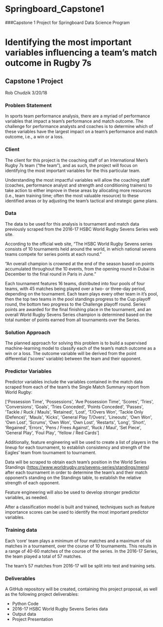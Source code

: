 # Springboard_Capstone1
###Capstone 1 Project for Springboard Data Science Program


# Identifying the most important variables influencing a team’s match outcome in Rugby 7s
## Capstone 1 Project
Rob Chudzik
3/20/18

### Problem Statement

In sports team performance analysis, there are a myriad of performance variables that impact a team’s performance and match outcome. The challenge for performance analysts and coaches is to determine which of these variables have the largest impact on a team’s performance and match outcome, i.e., a win or a loss.  

### Client

The client for this project is the coaching staff of an International Men’s Rugby 7s team (“the team”), and as such, the project will focus on identifying the most important variables for the this particular team.  

Understanding the most impactful variables will allow the coaching staff (coaches, performance analyst and strength and conditioning trainers) to take action to either improve in these areas by allocating more resources (i.e., team training time; often the most valuable resource) to these identified areas or by adjusting the team’s tactical and strategic game plans.

### Data

The data to be used for this analysis is tournament and match data previously scraped from the 2016-17 HSBC World Rugby Sevens Series web site.

According to the official web site, “The HSBC World Rugby Sevens series consists of 10 tournaments held around the world, in which national sevens teams compete for series points at each round.”

“An overall champion is crowned at the end of the season based on points accumulated throughout the 10 events, from the opening round in Dubai in December to the final round in Paris in June.”

Each tournament features 16 teams, distributed into four pools of four teams, with 45 matches being played over a two- or three-day period, depending on the tournament. Each team plays every other team in it’s pool, then the top two teams in the pool standings progress to the Cup playoff round, the bottom two progress to the Challenge playoff round.  Series points are awarded for the final finishing place in the tournament, and an overall World Rugby Sevens Series champion is determined based on the total number of points earned from all tournaments over the Series.

### Solution Approach

The planned approach for solving this problem is to build a supervised machine-learning model to classify each of the team’s match outcome as a win or a loss.  The outcome variable will be derived from the point differential (‘scores’ variable) between the team and their opponent.

### Predictor Variables
Predictor variables include the variables contained in the match data scraped from each of the team’s the Single Match Summary report from World Rugby:

['Possession Time',
 'Possessions',
 'Ave Possession Time',
 'Scores',
 ‘Tries',
 ‘Conversions',
 ‘Goals',
 ‘Tries Conceded',
 ‘Points Conceded',
'Passes',
 'Tackle / Ruck / Mauls',
 ‘Retained',
 ‘Lost',
 ‘T/Overs Won',
 ‘Tackle Only (Defence)',
 'Mauls',
 'Kicks',
 'General Play T/Overs',
 'Lineouts',
 ‘Own Won',
 ‘Own Lost',
 'Scrums',
 ‘Own Won',
 ‘Own Lost',
 'Restarts',
 ‘Long',
 ‘Short',
 ‘Regained',
 ‘Errors',
 'Pens / Frees Against',
 ‘Ruck / Maul',
 ‘Set Piece',
 ‘General Play',
 ‘Foul Play',
 ‘Yellow / Red Cards’]

Additionally, feature engineering will be used to create a list of players in the lineup for each tournament, to establish consistency and strength of the Eagles’ team from tournament to tournament.  

Data will be scraped to obtain each team’s position in the World Series Standings (https://www.worldrugby.org/sevens-series/standings/mens) after each tournament in order to determine the team’s and their match opponent’s standing on the Standings table, to establish the relative strength of each opponent.

Feature engineering will also be used to develop stronger predictor variables, as needed.

After a classification model is built and trained, techniques such as feature importance scores can be used to identify the most important predictor variables.

### Training data
Each ‘core’ team plays a minimum of four matches and a maximum of six matches in a tournament, over the course of 10 tournaments.  This results in a range of 40-60 matches of the course of the series.  In the 2016-17 Series, the team played a total of 57 matches.

The team’s 57 matches from 2016-17 will be split into test and training sets.

### Deliverables

A GitHub repository will be created, containing this project proposal, as well as the following project deliverables:

* Python Code
* 2016-17 HSBC World Rugby Sevens Series data
* Output data
* Project Presentation




